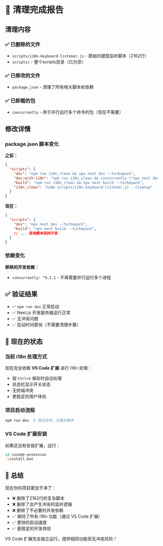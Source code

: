 # 🧹 清理完成报告

## 清理内容

### ✅ 已删除的文件
- `scripts/i18n-keyboard-listener.js` - 原始的键盘监听脚本（2162行）
- `scripts/` - 整个scripts目录（已为空）

### ✅ 已修改的文件
- `package.json` - 清理了所有相关脚本和依赖

### ✅ 已卸载的包
- `concurrently` - 用于并行运行多个命令的包（现在不需要）

## 修改详情

### package.json 脚本变化

**之前：**
```json
{
  "scripts": {
    "dev": "npm run i18n_clean && npx next dev --turbopack",
    "dev:with-i18n": "npm run i18n_clean && concurrently \"npx next dev --turbopack\" \"node scripts/i18n-keyboard-listener.js\"",
    "build": "npm run i18n_clean && npx next build --turbopack",
    "i18n_clean": "node scripts/i18n-keyboard-listener.js --cleanup"
  }
}
```

**现在：**
```json
{
  "scripts": {
    "dev": "npx next dev --turbopack",
    "build": "npx next build --turbopack",
    // ... 其他脚本保持不变
  }
}
```

### 依赖变化

**移除的开发依赖：**
- `concurrently: ^9.2.1` - 不再需要并行运行多个进程

## ✅ 验证结果

- ✅ `npm run dev` 正常启动
- ✅ Next.js 开发服务器运行正常
- ✅ 无冲突问题
- ✅ 启动时间更快（不需要清理步骤）

## 🎯 现在的状态

### 当前 i18n 处理方式
现在完全依赖 **VS Code 扩展** 进行 i18n 处理：
- 按 `Ctrl+S` 保存时自动处理
- 状态栏显示开关状态
- 无终端冲突
- 更稳定的用户体验

### 项目启动流程
```bash
npm run dev  # 简洁启动，无额外脚本
```

### VS Code 扩展安装
如果还没有安装扩展，运行：
```bash
cd vscode-extension
.\install.bat
```

## 🎉 总结

现在你的项目更加干净了：
- ❌ 删除了2162行的复杂脚本
- ❌ 删除了会产生冲突的监听逻辑
- ❌ 删除了不必要的并发依赖
- ✅ 保持了所有 i18n 功能（通过 VS Code 扩展）
- ✅ 更快的启动速度
- ✅ 更稳定的开发体验

VS Code 扩展完全独立运行，提供相同功能但无冲突风险！